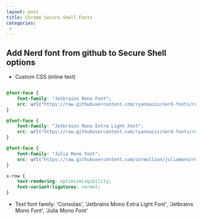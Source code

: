 ```yaml
---
layout: post
title: Chrome Secure Shell Fonts
categories:
 -
---
```


## Add Nerd font from github to Secure Shell options

- Custom CSS (inline text)

```css

@font-face {
    font-family: "Jetbrains Mono Font";
    src: url("https://raw.githubusercontent.com/ryanoasis/nerd-fonts/refs/heads/master/patched-fonts/JetBrainsMono/NoLigatures/Regular/JetBrainsMonoNLNerdFontMono-Regular.ttf");
}

@font-face {
    font-family: "Jetbrains Mono Extra Light Font";
    src: url("https://raw.githubusercontent.com/ryanoasis/nerd-fonts/refs/heads/master/patched-fonts/JetBrainsMono/NoLigatures/ExtraLight/JetBrainsMonoNLNerdFontMono-ExtraLight.ttf");
}

@font-face {
    font-family: "Julia Mono Font";
    src: url("https://raw.githubusercontent.com/cormullion/juliamono/refs/heads/master/JuliaMono-Regular.ttf");
}

x-row {
    text-rendering: optimizeLegibility;
    font-variant-ligatures: normal;
}

```

- Text font family: 'Consolas', 'Jetbrains Mono Extra Light Font', 'Jetbrains Mono Font', 'Julia Mono Font'
